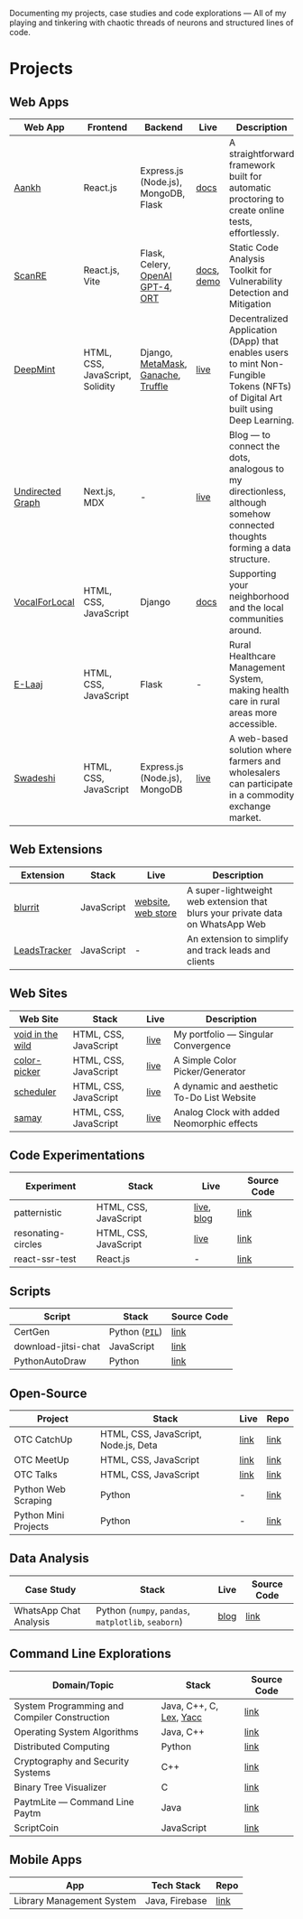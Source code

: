 Documenting my projects, case studies and code explorations — All of my playing and tinkering with chaotic threads of neurons and structured lines of code.

# Projects

## Web Apps

| Web App | Frontend | Backend | Live | Description |
| --- | --- | --- | --- | --- |
| [Aankh](https://github.com/tusharnankani/Aankh) | React.js | Express.js (Node.js), MongoDB, Flask | [docs](https://tusharnankani.github.io/Aankh) | A straightforward framework built for automatic proctoring to create online tests, effortlessly. |
| [ScanRE](https://github.com/ScanRE/ScanRE) | React.js, Vite | Flask, Celery, [OpenAI GPT-4](https://platform.openai.com/docs/models/gpt-4), [ORT](https://oss-review-toolkit.org) | [docs](https://scanre.github.io/ScanRE), [demo](https://youtu.be/C9mS0H-aYro) | Static Code Analysis Toolkit for Vulnerability Detection and Mitigation |
| [DeepMint](https://github.com/shobhitmir/deepmint-hacks) | HTML, CSS, JavaScript, Solidity | Django, [MetaMask](https://metamask.io), [Ganache](https://trufflesuite.com/docs/ganache), [Truffle](https://trufflesuite.com) | [live](https://deepmint.onrender.com) | Decentralized Application (DApp) that enables users to mint Non-Fungible Tokens (NFTs) of Digital Art built using Deep Learning. |
| [Undirected Graph](https://github.com/tusharnankani/undirected-graph) | Next.js, MDX | - | [live](https://blog.tusharnankani.com) | Blog — to connect the dots, analogous to my directionless, although somehow connected thoughts forming a data structure. |
| [VocalForLocal](https://github.com/tusharnankani/VocalForLocal) | HTML, CSS, JavaScript | Django | [docs](https://tusharnankani.github.io/VocalForLocal) | Supporting your neighborhood and the local communities around. |
| [E-Laaj](https://github.com/tusharnankani/E-Laaj) | HTML, CSS, JavaScript | Flask | - | Rural Healthcare Management System, making health care in rural areas more accessible. |
| [Swadeshi](https://github.com/tusharnankani/Swadeshi) | HTML, CSS, JavaScript | Express.js (Node.js), MongoDB | [live](https://github.com/tusharnankani/Swadeshi) | A web-based solution where farmers and wholesalers can participate in a commodity exchange market. |

## Web Extensions

| Extension | Stack | Live | Description |
| --- | --- | --- | --- |
| [blurrit](https://github.com/tusharnankani/blurrit) | JavaScript |[website](https://blurrit.tusharnankani.com), [web store](https://chrome.google.com/webstore/detail/blurrit/idknnkkejgomjlgbdpoblkfhhicekdjl) | A super-lightweight web extension that blurs your private data on WhatsApp Web |
| [LeadsTracker](https://github.com/tusharnankani/LeadsTracker) | JavaScript | - | An extension to simplify and track leads and clients |

## Web Sites

| Web Site | Stack | Live | Description |
| --- | --- | --- | --- |
| [void in the wild](https://github.com/tusharnankani/tusharnankani.com) | HTML, CSS, JavaScript | [live](https://tusharnankani.com) | My portfolio — Singular Convergence |
| [color-picker](https://github.com/tusharnankani/color-picker) | HTML, CSS, JavaScript | [live](https://tusharnankani.github.io/color-picker) | A Simple Color Picker/Generator |
| [scheduler](https://github.com/tusharnankani/ToDoList) | HTML, CSS, JavaScript | [live](https://tusharjustdoit.netlify.app) | A dynamic and aesthetic To-Do List Website |
| [samay](https://github.com/tusharnankani/AnalogClock) | HTML, CSS, JavaScript | [live](https://tusharnankani.github.io/AnalogClock) | Analog Clock with added Neomorphic effects |

## Code Experimentations

| Experiment | Stack | Live | Source Code |
| --- | --- | --- | --- |
| patternistic | HTML, CSS, JavaScript | [live](https://tusharnankani.github.io/patternistic), [blog](https://blog.tusharnankani.com/posts/patternistic) | [link](https://github.com/tusharnankani/patternistic) |
| resonating-circles | HTML, CSS, JavaScript | [live](https://tusharnankani.github.io/resonating-circles) | [link](https://github.com/tusharnankani/resonating-circles) |
| react-ssr-test | React.js | - | [link](https://github.com/tusharnankani/react-ssr-test) |

## Scripts

| Script | Stack | Source Code |
| --- | --- | --- |
| CertGen | Python ([`PIL`](https://pypi.org/project/Pillow)) | [link](https://github.com/tusharnankani/CertificateGenerator) |
| download-jitsi-chat | JavaScript | [link](https://github.com/tusharnankani/download-jitsi-chat) |
| PythonAutoDraw | Python | [link](https://github.com/tusharnankani/PythonAutoDraw) |


## Open-Source

| Project | Stack | Live | Repo |
| --- | --- | --- | --- |
| OTC CatchUp | HTML, CSS, JavaScript, Node.js, Deta | [link](https://catchup.ourtech.community) | [link](https://github.com/OurTechCommunity/catchup) |
| OTC MeetUp | HTML, CSS, JavaScript | [link](https://meetup.ourtech.community) | [link](https://github.com/OurTechCommunity/meetup) |
| OTC Talks | HTML, CSS, JavaScript | [link](https://talks.ourtech.community) | [link](https://github.com/OurTechCommunity/talks) |
| Python Web Scraping | Python | - | [link](https://github.com/Python-World/Python_and_the_Web) | 
| Python Mini Projects | Python | - | [link](https://github.com/Python-World/python-mini-projects) |

## Data Analysis

| Case Study | Stack | Live | Source Code |
| --- | --- | --- | --- |
| WhatsApp Chat Analysis | Python (`numpy`, `pandas`, `matplotlib`, `seaborn`) | [blog](https://medium.com/@tusharnankani/an-exhaustive-whatsapp-chat-data-analysis-f8421a845c30) | [link](https://github.com/tusharnankani/whatsapp-chat-data-analysis) |

## Command Line Explorations

| Domain/Topic | Stack | Source Code |
| --- | --- | --- |
| System Programming and Compiler Construction  | Java, C++, C, [Lex](https://en.wikipedia.org/wiki/Lex_(software)), [Yacc](https://en.wikipedia.org/wiki/Yacc) | [link](https://github.com/tusharnankani/spcc) |
| Operating System Algorithms | Java, C++ | [link](https://github.com/tusharnankani/OperatingSystemAlgorithms) |
| Distributed Computing | Python | [link](https://github.com/tusharnankani/dc) |
| Cryptography and Security Systems | C++ | [link](https://github.com/tusharnankani/css) |
| Binary Tree Visualizer | C | [link](https://github.com/tusharnankani/binary-tree-visualizer) |
| PaytmLite — Command Line Paytm | Java | [link](https://github.com/tusharnankani/CommandLinePaytm) |
| ScriptCoin | JavaScript | [link](https://github.com/tusharnankani/ScriptCoin) |

## Mobile Apps

| App | Tech Stack | Repo |
| --- | --- | --- | 
| Library Management System | Java, Firebase | [link](https://github.com/tusharnankani/library-management-system) |
